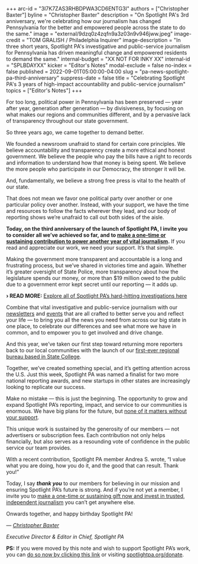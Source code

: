 +++
arc-id = "3I7K7ZAS3RHBDPWA3CD6ENTG3I"
authors = ["Christopher Baxter"]
byline = "Christopher Baxter"
description = "On Spotlight PA's 3rd anniversary, we're celebrating how our journalism has changed Pennsylvania for the better and empowered people across the state to do the same."
image = "external/9dzq0z4zqfn9a3z03n9v946jww.jpeg"
image-credit = "TOM GRALISH / Philadelphia Inquirer"
image-description = "In three short years, Spotlight PA's investigative and public-service journalism for Pennsylvania has driven meaningful change and empowered residents to demand the same."
internal-budget = "XX NOT FOR INKY XX"
internal-id = "SPLBDAYXX"
kicker = "Editor's Notes"
modal-exclude = false
no-index = false
published = 2022-09-01T05:00:00-04:00
slug = "pa-news-spotlight-pa-third-anniversary"
suppress-date = false
title = "Celebrating Spotlight PA's 3 years of high-impact accountability and public-service journalism"
topics = ["Editor's Notes"]
+++

For too long, political power in Pennsylvania has been preserved — year after year, generation after generation — by divisiveness, by focusing on what makes our regions and communities different, and by a pervasive lack of transparency throughout our state government.

So three years ago, we came together to demand better.

We founded a newsroom unafraid to stand for certain core principles. We believe accountability and transparency create a more ethical and honest government. We believe the people who pay the bills have a right to records and information to understand how that money is being spent. We believe the more people who participate in our Democracy, the stronger it will be.

And, fundamentally, we believe a strong free press is vital to the health of our state.

That does not mean we favor one political party over another or one particular policy over another. Instead, with your support, we have the time and resources to follow the facts wherever they lead, and our body of reporting shows we’re unafraid to call out both sides of the aisle.

<b>Today, on the third anniversary of the launch of Spotlight PA, I invite you to consider all we’ve achieved so far, and to </b><a href="http://spotlightpa.fundjournalism.org/donate?campaign=701Dn000000YgopIAC"><b>make a one-time or sustaining contribution to power another year of vital journalism</b></a><b>.</b> If you read and appreciate our work, we need your support. It’s that simple.

<script src="https://www.spotlightpa.org/embed.js" async></script><div data-spl-embed-version="1" data-spl-src="https://www.spotlightpa.org/embeds/donate/?cta_text=SEND%20A%20BIRTHDAY%20GIFT&eyebrow_text=SPOTLIGHT%20PA'S%203RD%20ANNIVERSARY&teaser_text=Help%20expand%20Spotlight%20PA's%20vital%20investigative%20and%20public-service%20journalism%20by%20making%20a%20contribution%20of%20any%20amount%20now."></div>

Making the government more transparent and accountable is a long and frustrating process, but we’ve shared in victories time and again. Whether it’s greater oversight of State Police, more transparency about how the legislature spends our money, or more than $19 million owed to the public due to a government error kept secret until our reporting — it adds up.

<b>› READ MORE:</b> <a href="http://spotlightpa.org/investigations">Explore all of Spotlight PA’s hard-hitting investigations here</a>

Combine that vital investigative and public-service journalism with our <a href="http://spotlightpa.org/newsletters">newsletters</a> and <a href="http://spotlightpa.org/events">events</a> that are all crafted to better serve you and reflect your life — to bring you all the news you need from across our big state in one place, to celebrate our differences and see what more we have in common, and to empower you to get involved and drive change.

And this year, we’ve taken our first step toward returning more reporters back to our local communities with the launch of our <a href="http://spotlightpa.org/statecollege">first-ever regional bureau based in State College</a>.

Together, we’ve created something special, and it’s getting attention across the U.S. Just this week, Spotlight PA was named a finalist for two more national reporting awards, and new startups in other states are increasingly looking to replicate our success.

Make no mistake — this is just the beginning. The opportunity to grow and expand Spotlight PA’s reporting, impact, and service to our communities is enormous. We have big plans for the future, but <a href="http://spotlightpa.fundjournalism.org/donate?campaign=701Dn000000YgopIAC">none of it matters without your support</a>.

This unique work is sustained by the generosity of our members — not advertisers or subscription fees. Each contribution not only helps financially, but also serves as a resounding vote of confidence in the public service our team provides.

With a recent contribution, Spotlight PA member Andrea S. wrote, “I value what you are doing, how you do it, and the good that can result. Thank you!”

Today, I say <i><b>thank you</b></i> to our members for believing in our mission and ensuring Spotlight PA’s future is strong. And if you’re not yet a member, I invite you to <a href="http://spotlightpa.fundjournalism.org/donate?campaign=701Dn000000YgopIAC">make a one-time or sustaining gift now and invest in trusted, independent journalism</a> you can’t get anywhere else.

Onwards together, and happy birthday Spotlight PA!

<i>— </i><a href="mailto:cbaxter@spotlightpa.org" target="_blank"><i>Christopher Baxter</i></a>

<i>Executive Director &amp; Editor in Chief, Spotlight PA</i>

<b>PS:</b> If you were moved by this note and wish to support Spotlight PA’s work, you can <a href="http://spotlightpa.fundjournalism.org/donate?campaign=701Dn000000YgopIAC">do so now by clicking this link</a> or visiting <a href="//spotlightpa.org/donate" target="_blank">spotlightpa.org/donate</a>.

<script src="https://www.spotlightpa.org/embed.js" async></script><div data-spl-embed-version="1" data-spl-src="https://www.spotlightpa.org/embeds/newsletter/"></div>
